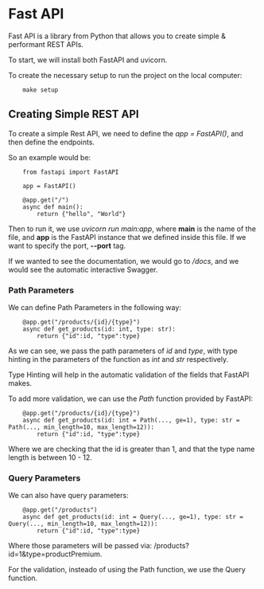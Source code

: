 # Fast API 
Fast API is a library from Python that allows you to create simple & performant REST APIs.

To start, we will install both FastAPI and uvicorn.

To create the necessary setup to run the project on the local computer:
```
    make setup
```

## Creating Simple REST API
To create a simple Rest API, we need to define the *app = FastAPI()*, and then define the endpoints.

So an example would be:
```
    from fastapi import FastAPI

    app = FastAPI()

    @app.get("/")
    async def main():
        return {"hello", "World"}
```

Then to run it, we use *uvicorn run main:app*, where **main** is the name of the file, and **app** is the FastAPI instance that we defined inside this file.
If we want to specify the port, **--port** tag.

If we wanted to see the documentation, we would go to */docs*, and we would see the automatic interactive Swagger.

### Path Parameters
We can define Path Parameters in the following way:
```
    @app.get("/products/{id}/{type}")
    async def get_products(id: int, type: str):
        return {"id":id, "type":type}
```

As we can see, we pass the path parameters of *id* and *type*, with type hinting in the parameters of the function as *int* and *str* respectively.

Type Hinting will help in the automatic validation of the fields that FastAPI makes.

To add more validation, we can use the *Path* function provided by FastAPI:
```
    @app.get("/products/{id}/{type}")
    async def get_products(id: int = Path(..., ge=1), type: str = Path(..., min_length=10, max_length=12)):
        return {"id":id, "type":type}
```

Where we are checking that the id is greater than 1, and that the type name length is between 10 - 12.

### Query Parameters
We can also have query parameters:
```
    @app.get("/products")
    async def get_products(id: int = Query(..., ge=1), type: str = Query(..., min_length=10, max_length=12)):
        return {"id":id, "type":type}
```

Where those parameters will be passed via: /products?id=1&type=productPremium.

For the validation, insteado of using the Path function, we use the Query function.